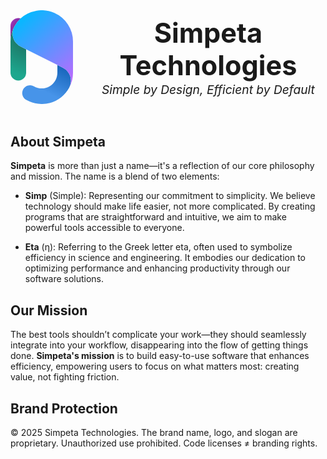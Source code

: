 <style>
    .org-header {
        display: flex;
        gap: 1.8rem;
        align-items: center;
        margin-bottom: 3rem;
    }

    .org-logo {
        width: 100px;
        height: 150px;
        flex-shrink: 0;
    }

    .org-logo img {
        width: 100%;
        height: 100%;
        object-fit: contain;
    }

    .org-text {
        display: flex;
        flex-direction: column;
        justify-content: center;
    }

    .org-name {
        font-size: 2.7rem;
        font-weight: 700;
        margin: 0;
        line-height: 1.2;
    }

    .org-slogan {
        font-size: 0;
        font-style: oblique;
        margin: 0;
        white-space: pre-wrap;
    }

    .org-slogan::before {
        font-size: 1.2rem;
        content: "Simple by Design, Efficient by Default"
    }

    @media (max-width: 666px) {
        .org-header {
            flex-direction: column;
            text-align: center;
            gap: 1.5rem;
        }

        .org-text {
            align-items: center;
        }

        .org-name {
            font-size: 2rem;
        }
    }

    @media (max-width: 400px) {
        .org-slogan::before {
            content: "Simple by Design\A Efficient by Default";
        }
    }
</style>

<header class="org-header">
    <div class="org-logo">
        <svg viewBox="0 0 400 600" xmlns="http://www.w3.org/2000/svg" xmlns:svg="http://www.w3.org/2000/svg">
            <defs>
                <radialGradient id="topLeft" cx="200" cy="200" r="230.2276" gradientUnits="userSpaceOnUse">
                    <stop style="stop-color:#862e9f;stop-opacity:1;" offset="0.86851698" />
                    <stop style="stop-color:#9d35bb;stop-opacity:1;" offset="1" />
                </radialGradient>
                <radialGradient id="bottomLeft" cx="148.8988" cy="116.6553" r="310" gradientUnits="userSpaceOnUse">
                    <stop style="stop-color:#1c7363;stop-opacity:1;" offset="0.33052871" />
                    <stop style="stop-color:#1da78e;stop-opacity:1;" offset="1" />
                </radialGradient>
                <linearGradient id="bottomRight" x1="392.7051" y1="350" x2="267.7051" y2="600" gradientUnits="userSpaceOnUse">
                    <stop style="stop-color:#0e5cb2;stop-opacity:1;" offset="0" />
                    <stop style="stop-color:#4794e9;stop-opacity:1;" offset="0.82513483" />
                </linearGradient>
                <linearGradient id="topRight" x1="24.6017" y1="103.8988" x2="375.3983" y2="496.1012" gradientUnits="userSpaceOnUse">
                    <stop style="stop-color:#08b7ff;stop-opacity:1;" offset="0" />
                    <stop style="stop-color:#c267ff;stop-opacity:1;" offset="1" />
                </linearGradient>
            </defs>
            <g fill="none">
                <path fill="url(#topLeft)" d="M65.10847396 52.33728906 A200 200 0 0 0 24.60172829 103.89877066 A200 200 0 0 0 0 200 L0 100 A50 50 0 0 1 65.10847396 52.33728906 Z" />
                <path fill="url(#bottomLeft)" d="M100 250 L100 400 A50 50 0 1 1 0 400 L0 200 A200 200 0 0 1 24.60172829 103.89877066 A93.44649932 93.44649932 0 0 0 64.76295573 232.38147787 L100 250 Z" />
                <path fill="url(#bottomRight)" d="M375.39827171 496.10122934 A200 200 0 0 1 100 573.20508076 A50 50 0 1 1 150 486.60254038 A100 100 0 0 0 300 400 L300 350 L335.23704427 367.61852213 A93.44649932 93.44649932 0 0 1 375.39827171 496.10122934 Z" />
                <path fill="url(#topRight)" d="M375.39827171 496.10122934 A200 200 0 0 0 400 400 L400 200 A200 200 0 0 0 65.10847396 52.33728906 A200 200 0 0 0 24.60172829 103.89877066 A93.44649932 93.44649932 0 0 0 64.76295573 232.38147787 L100 250 L300 350 L335.23704427 367.61852213 A93.44649932 93.44649932 0 0 1 375.39827171 496.10122934 Z" />
            </g>
        </svg>
    </div>
    <div class="org-text">
        <h1 class="org-name">Simpeta Technologies</h1>
        <p class="org-slogan" />
    </div>
</header>

## About Simpeta

**Simpeta** is more than just a name—it's a reflection of our core philosophy and mission. The name is a blend of two elements:

- **Simp** (Simple): Representing our commitment to simplicity. We believe technology should make life easier, not more complicated. By creating programs that are straightforward and intuitive, we aim to make powerful tools accessible to everyone.

- **Eta** (η): Referring to the Greek letter eta, often used to symbolize efficiency in science and engineering. It embodies our dedication to optimizing performance and enhancing productivity through our software solutions.

## Our Mission

The best tools shouldn’t complicate your work—they should seamlessly integrate into your workflow, disappearing into the flow of getting things done. **Simpeta's mission** is to build easy-to-use software that enhances efficiency, empowering users to focus on what matters most: creating value, not fighting friction.

## Brand Protection

© 2025 Simpeta Technologies.
The brand name, logo, and slogan are proprietary.
Unauthorized use prohibited. Code licenses ≠ branding rights.